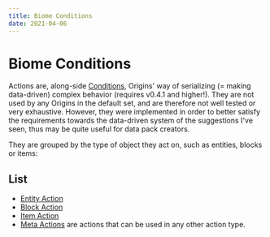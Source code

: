 ```yaml
---
title: Biome Conditions
date: 2021-04-06
---
```

# Biome Conditions

Actions are, along-side [Conditions](../conditions.md), Origins' way of serializing (= making data-driven) complex behavior (requires v0.4.1 and higher!). They are not used by any Origins in the default set, and are therefore not well tested or very exhaustive. However, they were implemented in order to better satisfy the requirements towards the data-driven system of the suggestions I've seen, thus may be quite useful for data pack creators.

They are grouped by the type of object they act on, such as entities, blocks or items:

## List

* [Entity Action](entity_actions)
* [Block Action](block_actions)
* [Item Action](item_actions)
* [Meta Actions](meta_actions) are actions that can be used in any other action type.
